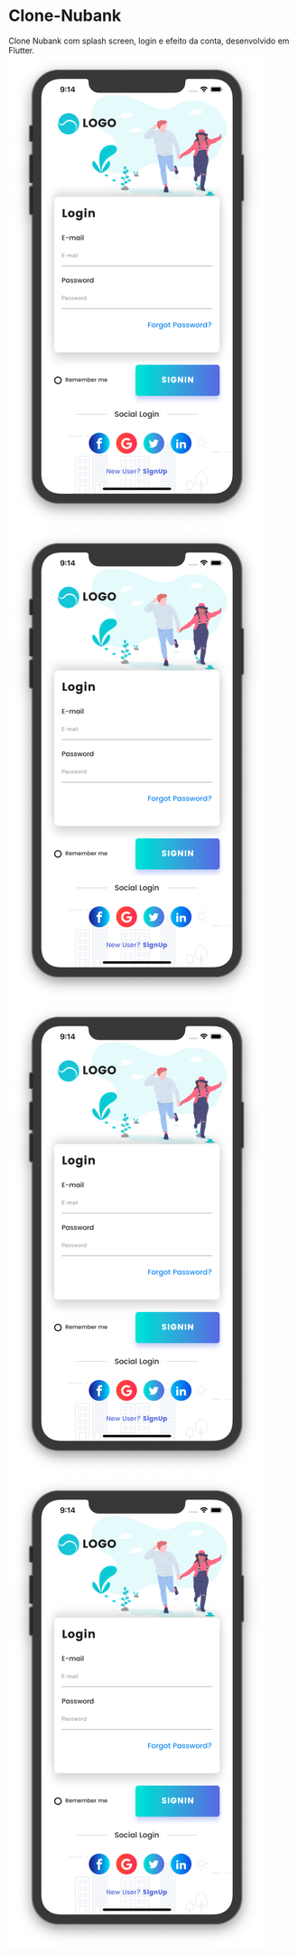 # Clone-Nubank
Clone Nubank com splash screen, login e efeito da conta, desenvolvido em Flutter.
![App](https://github.com/bvieira1/Login-UI-em-Flutter/blob/master/assets/login.png)
![App](https://github.com/bvieira1/Login-UI-em-Flutter/blob/master/assets/login.png)
![App](https://github.com/bvieira1/Login-UI-em-Flutter/blob/master/assets/login.png)
![App](https://github.com/bvieira1/Login-UI-em-Flutter/blob/master/assets/login.png)
